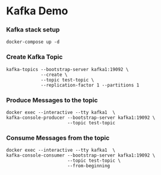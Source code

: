 # Kafka Demo

### Kafka stack setup
    docker-compose up -d

### Create Kafka Topic
```
kafka-topics --bootstrap-server kafka1:19092 \
             --create \
             --topic test-topic \
             --replication-factor 1 --partitions 1

```

### Produce Messages to the topic
```
docker exec --interactive --tty kafka1  \
kafka-console-producer --bootstrap-server kafka1:19092 \
                       --topic test-topic
```

### Consume Messages from the topic
```
docker exec --interactive --tty kafka1  \
kafka-console-consumer --bootstrap-server kafka1:19092 \
                       --topic test-topic \
                       --from-beginning
```